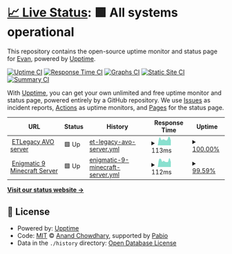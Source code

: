 # [📈 Live Status](https://WhatsCS.github.io/Monitor): <!--live status--> **🟩 All systems operational**

This repository contains the open-source uptime monitor and status page for [Evan](http://jointheb.org), powered by [Upptime](https://github.com/upptime/upptime).

[![Uptime CI](https://github.com/WhatsCS/Monitor/workflows/Uptime%20CI/badge.svg)](https://github.com/WhatsCS/Monitor/actions?query=workflow%3A%22Uptime+CI%22)
[![Response Time CI](https://github.com/WhatsCS/Monitor/workflows/Response%20Time%20CI/badge.svg)](https://github.com/WhatsCS/Monitor/actions?query=workflow%3A%22Response+Time+CI%22)
[![Graphs CI](https://github.com/WhatsCS/Monitor/workflows/Graphs%20CI/badge.svg)](https://github.com/WhatsCS/Monitor/actions?query=workflow%3A%22Graphs+CI%22)
[![Static Site CI](https://github.com/WhatsCS/Monitor/workflows/Static%20Site%20CI/badge.svg)](https://github.com/WhatsCS/Monitor/actions?query=workflow%3A%22Static+Site+CI%22)
[![Summary CI](https://github.com/WhatsCS/Monitor/workflows/Summary%20CI/badge.svg)](https://github.com/WhatsCS/Monitor/actions?query=workflow%3A%22Summary+CI%22)

With [Upptime](https://upptime.js.org), you can get your own unlimited and free uptime monitor and status page, powered entirely by a GitHub repository. We use [Issues](https://github.com/WhatsCS/Monitor/issues) as incident reports, [Actions](https://github.com/WhatsCS/Monitor/actions) as uptime monitors, and [Pages](https://WhatsCS.github.io/Monitor) for the status page.

<!--start: status pages-->
<!-- This summary is generated by Upptime (https://github.com/upptime/upptime) -->
<!-- Do not edit this manually, your changes will be overwritten -->
<!-- prettier-ignore -->
| URL | Status | History | Response Time | Uptime |
| --- | ------ | ------- | ------------- | ------ |
| <img alt="" src="https://icons.duckduckgo.com/ip3/null.ico" height="13"> [ETLegacy AVO server](et.sirenfal.com) | 🟩 Up | [et-legacy-avo-server.yml](https://github.com/WhatsCS/Monitor/commits/HEAD/history/et-legacy-avo-server.yml) | <details><summary><img alt="Response time graph" src="./graphs/et-legacy-avo-server/response-time-week.png" height="20"> 113ms</summary><br><a href="https://WhatsCS.github.io/Monitor/history/et-legacy-avo-server"><img alt="Response time 116" src="https://img.shields.io/endpoint?url=https%3A%2F%2Fraw.githubusercontent.com%2FWhatsCS%2FMonitor%2FHEAD%2Fapi%2Fet-legacy-avo-server%2Fresponse-time.json"></a><br><a href="https://WhatsCS.github.io/Monitor/history/et-legacy-avo-server"><img alt="24-hour response time 90" src="https://img.shields.io/endpoint?url=https%3A%2F%2Fraw.githubusercontent.com%2FWhatsCS%2FMonitor%2FHEAD%2Fapi%2Fet-legacy-avo-server%2Fresponse-time-day.json"></a><br><a href="https://WhatsCS.github.io/Monitor/history/et-legacy-avo-server"><img alt="7-day response time 113" src="https://img.shields.io/endpoint?url=https%3A%2F%2Fraw.githubusercontent.com%2FWhatsCS%2FMonitor%2FHEAD%2Fapi%2Fet-legacy-avo-server%2Fresponse-time-week.json"></a><br><a href="https://WhatsCS.github.io/Monitor/history/et-legacy-avo-server"><img alt="30-day response time 116" src="https://img.shields.io/endpoint?url=https%3A%2F%2Fraw.githubusercontent.com%2FWhatsCS%2FMonitor%2FHEAD%2Fapi%2Fet-legacy-avo-server%2Fresponse-time-month.json"></a><br><a href="https://WhatsCS.github.io/Monitor/history/et-legacy-avo-server"><img alt="1-year response time 116" src="https://img.shields.io/endpoint?url=https%3A%2F%2Fraw.githubusercontent.com%2FWhatsCS%2FMonitor%2FHEAD%2Fapi%2Fet-legacy-avo-server%2Fresponse-time-year.json"></a></details> | <details><summary><a href="https://WhatsCS.github.io/Monitor/history/et-legacy-avo-server">100.00%</a></summary><a href="https://WhatsCS.github.io/Monitor/history/et-legacy-avo-server"><img alt="All-time uptime 100.00%" src="https://img.shields.io/endpoint?url=https%3A%2F%2Fraw.githubusercontent.com%2FWhatsCS%2FMonitor%2FHEAD%2Fapi%2Fet-legacy-avo-server%2Fuptime.json"></a><br><a href="https://WhatsCS.github.io/Monitor/history/et-legacy-avo-server"><img alt="24-hour uptime 100.00%" src="https://img.shields.io/endpoint?url=https%3A%2F%2Fraw.githubusercontent.com%2FWhatsCS%2FMonitor%2FHEAD%2Fapi%2Fet-legacy-avo-server%2Fuptime-day.json"></a><br><a href="https://WhatsCS.github.io/Monitor/history/et-legacy-avo-server"><img alt="7-day uptime 100.00%" src="https://img.shields.io/endpoint?url=https%3A%2F%2Fraw.githubusercontent.com%2FWhatsCS%2FMonitor%2FHEAD%2Fapi%2Fet-legacy-avo-server%2Fuptime-week.json"></a><br><a href="https://WhatsCS.github.io/Monitor/history/et-legacy-avo-server"><img alt="30-day uptime 100.00%" src="https://img.shields.io/endpoint?url=https%3A%2F%2Fraw.githubusercontent.com%2FWhatsCS%2FMonitor%2FHEAD%2Fapi%2Fet-legacy-avo-server%2Fuptime-month.json"></a><br><a href="https://WhatsCS.github.io/Monitor/history/et-legacy-avo-server"><img alt="1-year uptime 100.00%" src="https://img.shields.io/endpoint?url=https%3A%2F%2Fraw.githubusercontent.com%2FWhatsCS%2FMonitor%2FHEAD%2Fapi%2Fet-legacy-avo-server%2Fuptime-year.json"></a></details>
| <img alt="" src="https://icons.duckduckgo.com/ip3/null.ico" height="13"> [Enigmatic 9 Minecraft Server](et.sirenfal.com) | 🟩 Up | [enigmatic-9-minecraft-server.yml](https://github.com/WhatsCS/Monitor/commits/HEAD/history/enigmatic-9-minecraft-server.yml) | <details><summary><img alt="Response time graph" src="./graphs/enigmatic-9-minecraft-server/response-time-week.png" height="20"> 112ms</summary><br><a href="https://WhatsCS.github.io/Monitor/history/enigmatic-9-minecraft-server"><img alt="Response time 115" src="https://img.shields.io/endpoint?url=https%3A%2F%2Fraw.githubusercontent.com%2FWhatsCS%2FMonitor%2FHEAD%2Fapi%2Fenigmatic-9-minecraft-server%2Fresponse-time.json"></a><br><a href="https://WhatsCS.github.io/Monitor/history/enigmatic-9-minecraft-server"><img alt="24-hour response time 92" src="https://img.shields.io/endpoint?url=https%3A%2F%2Fraw.githubusercontent.com%2FWhatsCS%2FMonitor%2FHEAD%2Fapi%2Fenigmatic-9-minecraft-server%2Fresponse-time-day.json"></a><br><a href="https://WhatsCS.github.io/Monitor/history/enigmatic-9-minecraft-server"><img alt="7-day response time 112" src="https://img.shields.io/endpoint?url=https%3A%2F%2Fraw.githubusercontent.com%2FWhatsCS%2FMonitor%2FHEAD%2Fapi%2Fenigmatic-9-minecraft-server%2Fresponse-time-week.json"></a><br><a href="https://WhatsCS.github.io/Monitor/history/enigmatic-9-minecraft-server"><img alt="30-day response time 115" src="https://img.shields.io/endpoint?url=https%3A%2F%2Fraw.githubusercontent.com%2FWhatsCS%2FMonitor%2FHEAD%2Fapi%2Fenigmatic-9-minecraft-server%2Fresponse-time-month.json"></a><br><a href="https://WhatsCS.github.io/Monitor/history/enigmatic-9-minecraft-server"><img alt="1-year response time 115" src="https://img.shields.io/endpoint?url=https%3A%2F%2Fraw.githubusercontent.com%2FWhatsCS%2FMonitor%2FHEAD%2Fapi%2Fenigmatic-9-minecraft-server%2Fresponse-time-year.json"></a></details> | <details><summary><a href="https://WhatsCS.github.io/Monitor/history/enigmatic-9-minecraft-server">99.59%</a></summary><a href="https://WhatsCS.github.io/Monitor/history/enigmatic-9-minecraft-server"><img alt="All-time uptime 99.76%" src="https://img.shields.io/endpoint?url=https%3A%2F%2Fraw.githubusercontent.com%2FWhatsCS%2FMonitor%2FHEAD%2Fapi%2Fenigmatic-9-minecraft-server%2Fuptime.json"></a><br><a href="https://WhatsCS.github.io/Monitor/history/enigmatic-9-minecraft-server"><img alt="24-hour uptime 98.30%" src="https://img.shields.io/endpoint?url=https%3A%2F%2Fraw.githubusercontent.com%2FWhatsCS%2FMonitor%2FHEAD%2Fapi%2Fenigmatic-9-minecraft-server%2Fuptime-day.json"></a><br><a href="https://WhatsCS.github.io/Monitor/history/enigmatic-9-minecraft-server"><img alt="7-day uptime 99.59%" src="https://img.shields.io/endpoint?url=https%3A%2F%2Fraw.githubusercontent.com%2FWhatsCS%2FMonitor%2FHEAD%2Fapi%2Fenigmatic-9-minecraft-server%2Fuptime-week.json"></a><br><a href="https://WhatsCS.github.io/Monitor/history/enigmatic-9-minecraft-server"><img alt="30-day uptime 99.76%" src="https://img.shields.io/endpoint?url=https%3A%2F%2Fraw.githubusercontent.com%2FWhatsCS%2FMonitor%2FHEAD%2Fapi%2Fenigmatic-9-minecraft-server%2Fuptime-month.json"></a><br><a href="https://WhatsCS.github.io/Monitor/history/enigmatic-9-minecraft-server"><img alt="1-year uptime 99.76%" src="https://img.shields.io/endpoint?url=https%3A%2F%2Fraw.githubusercontent.com%2FWhatsCS%2FMonitor%2FHEAD%2Fapi%2Fenigmatic-9-minecraft-server%2Fuptime-year.json"></a></details>

<!--end: status pages-->

[**Visit our status website →**](https://WhatsCS.github.io/Monitor)

## 📄 License

- Powered by: [Upptime](https://github.com/upptime/upptime)
- Code: [MIT](./LICENSE) © [Anand Chowdhary](https://anandchowdhary.com), supported by [Pabio](https://pabio.com)
- Data in the `./history` directory: [Open Database License](https://opendatacommons.org/licenses/odbl/1-0/)
